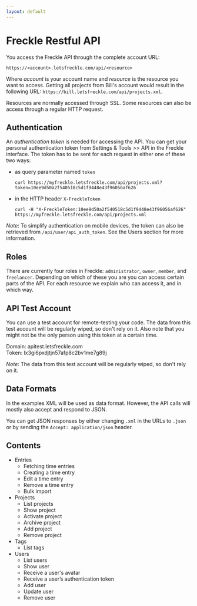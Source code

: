 ```yaml
---
layout: default
---
```

Freckle Restful API
===================

You access the Freckle API through the complete account URL:

    https://<account>.letsfreckle.com/api/<resource>

Where *account* is your account name and *resource* is the resource you want to access. Getting all projects from Bill's account would result in the following URL: `https://bill.letsfreckle.com/api/projects.xml`.

Resources are normally accessed through SSL. Some resources can also be access through a regular HTTP request.

Authentication
--------------

An *authentication token* is needed for accessing the API. You can get your personal authentication token from Settings & Tools >> API in the Freckle interface. The token has to be sent for each request in either one of these two ways:

* as query parameter named `token`

  `curl https://myfreckle.letsfreckle.com/api/projects.xml?token=10ee9d50a2f540518c5d1f9448e43f96056af626`

* in the HTTP header `X-FreckleToken`

  `curl -H "X-FreckleToken:10ee9d50a2f540518c5d1f9448e43f96056af626" https://myfreckle.letsfreckle.com/api/projects.xml`

*Note*: To simplify authentication on mobile devices, the token can also be retrieved from `/api/user/api_auth_token`. See the Users section for more information.

Roles
-----

There are currently four roles in Freckle: `administrator`, `owner`, `member`, and `freelancer`. Depending on which of these you are you can access certain parts of the API. For each resource we explain who can access it, and in which way.

API Test Account
----------------

You can use a test account for remote-testing your code. The data from this test account will be regularly wiped, so don't rely on it. Also note that you might not be the only person using this token at a certain time.

Domain: apitest.letsfreckle.com<br>
Token: lx3gi6pxdjtjn57afp8c2bv1me7g89j

*Note*: The data from this test account will be regularly wiped, so don't rely on it.

Data Formats
------------

In the examples XML will be used as data format. However, the API calls will mostly also accept and respond to JSON.

You can get JSON responses by either changing `.xml` in the URLs to `.json` or by sending the `Accept: application/json` header.

Contents
--------

* Entries
  * Fetching time entries
  * Creating a time entry
  * Edit a time entry
  * Remove a time entry
  * Bulk import
* Projects
  * List projects
  * Show project
  * Activate project
  * Archive project
  * Add project
  * Remove project
* Tags
  * List tags
* Users
  * List users
  * Show user
  * Receive a user's avatar
  * Receive a user’s authentication token
  * Add user
  * Update user
  * Remove user

